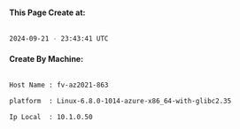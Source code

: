 
   
#### This Page Create at:

```bash

2024-09-21 - 23:43:41 UTC

```

#### Create By Machine:

```bash

Host Name : fv-az2021-863

platform  : Linux-6.8.0-1014-azure-x86_64-with-glibc2.35

Ip Local  : 10.1.0.50

```

